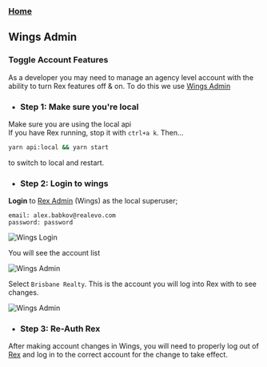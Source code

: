 ### [Home](../../README.md)

## Wings Admin

### Toggle Account Features

As a developer you may need to manage an agency level account with the ability 
to turn Rex features off & on. To do this we use [Wings Admin](http://localhost:20002)

- ### Step 1: Make sure you're local
Make sure you are using the local api  
If you have Rex running, stop it with `ctrl+a k`. Then...
```bash
yarn api:local && yarn start
```
to switch to local and restart.

- ### Step 2: Login to wings

__Login__ to [Rex Admin](http://localhost:20002) (Wings) as the local superuser;  
```
email: alex.babkov@realevo.com
password: password
```  
![Wings Login](../png/rex/wings_login.png)  

You will see the account list  

![Wings Admin](../png/rex/wings_admin.png)

Select `Brisbane Realty`. This is the account you will log into Rex with to see changes.

![Wings Admin](../png/rex/wings_account.png)  

- ### Step 3: Re-Auth Rex

After making account changes in Wings, you will need to properly log out of 
[Rex](http://localhost:3000) and log in to the correct account for the change 
to take effect. 